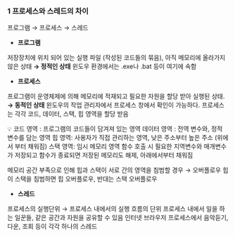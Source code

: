 ### **1 프로세스와 스레드의 차이**

프로그램 → 프로세스 → 스레드

- **프로그램**

저장장치에 위치 되어 있는 실행 파일 (작성된 코드들의 묶음), 아직 메모리에 올라가지 않은 상태
**→ 정적인 상태**
윈도우 환경에서는 .exe나 .bat 등이 여기에 속함

- **프로세스**

프로그램이 운영체제에 의해 메모리에 적재되고 필요한 자원을 할당 받아 실행된 상태.
**→ 동적인 상태**
윈도우의 작업 관리자에서 프로세스 창에서 확인이 가능하다.
프로세스는 각각 코드, 데이터, 스택, 힙 영역을 할당 받음

<aside>
💡 코드 영역 : 프로그램의 코드들이 담겨져 있는 영역
데이터 영역 : 전역 변수와, 정적 변수를 담는 영역
힙 영역: 사용자가 직접 관리하는 영역, 낮은 주소부터 높은 주소 (위에서 부터 채워짐)
스택 영역: 임시 메모리 영역 함수 호출 시 필요한 지역변수와 매개변수가 저장되고 함수가 종료되면 저장된 메모리도 해제, 아래에서부터 채워짐

</aside>

메모리 공간 부족으로 인해 힙과 스택이 서로 간의 영역을 침범할 경우
→ 오버플로우
힙이 스택을 침범하면 힙 오버플로우, 반대는 스택 오버플로우

- **스레드**

프로세스의 실행단위 → 프로세스 내에서의 실행 흐름의 단위
프로세스 내에서 일을 하는 일꾼들, 같은 공간과 자원을 공유할 수 있음
인터넷 브라우저 프로세스에서 음악듣기, 다운, 조회 등이 각각 하나의 스레드